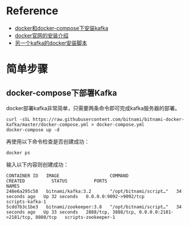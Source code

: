 # Reference

+ [docker和docker-compose下安装kafka](https://segmentfault.com/a/1190000021746086)
+ [docker官网的安装介绍](https://hub.docker.com/r/bitnami/kafka/)
+ [另一个kafka的docker安装脚本](https://hub.docker.com/r/wurstmeister/kafka)

# 简单步骤

## docker-compose下部署Kafka

docker部署kafka非常简单，只需要两条命令即可完成kafka服务器的部署。

```shell
curl -sSL https://raw.githubusercontent.com/bitnami/bitnami-docker-kafka/master/docker-compose.yml > docker-compose.yml
docker-compose up -d
```

再使用以下命令检查是否创建成功：

```shell
docker ps
```

输入以下内容则创建成功：

```text
CONTAINER ID   IMAGE                   COMMAND                  CREATED          STATUS          PORTS                                                  NAMES
248e6a295c58   bitnami/kafka:3.2       "/opt/bitnami/script…"   34 seconds ago   Up 32 seconds   0.0.0.0:9092->9092/tcp                                 scripts-kafka-1
5cdd7b3c1be3   bitnami/zookeeper:3.8   "/opt/bitnami/script…"   34 seconds ago   Up 33 seconds   2888/tcp, 3888/tcp, 0.0.0.0:2181->2181/tcp, 8080/tcp   scripts-zookeeper-1
```


